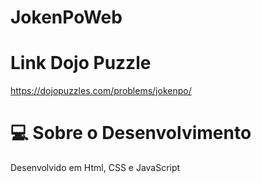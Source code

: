 # JokenPoWeb

# Link Dojo Puzzle
https://dojopuzzles.com/problems/jokenpo/

# :computer: Sobre o Desenvolvimento
Desenvolvido em Html, CSS e JavaScript
